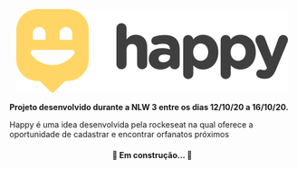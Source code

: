 <p align="center">
  <img src="https://raw.githubusercontent.com/alewebcode/nlw3/master/icon.svg" />
</p>
<b>Projeto desenvolvido durante a NLW 3 entre os dias 12/10/20 a 16/10/20.</b>
<p>
Happy é uma idea desenvolvida pela rockeseat na qual oferece a oportunidade de cadastrar e encontrar orfanatos próximos
</p>

<h4 align="center"> 
	🚧 Em construção... 🚧
</h4>
